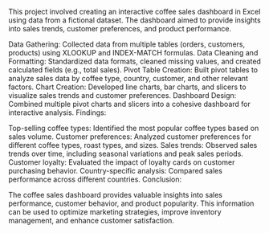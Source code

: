 This project involved creating an interactive coffee sales dashboard in Excel using data from a fictional dataset.
The dashboard aimed to provide insights into sales trends, customer preferences, and product performance.



Data Gathering: Collected data from multiple tables (orders, customers, products) using XLOOKUP and INDEX-MATCH formulas.
Data Cleaning and Formatting: Standardized data formats, cleaned missing values, and created calculated fields (e.g., total sales).
Pivot Table Creation: Built pivot tables to analyze sales data by coffee type, country, customer, and other relevant factors.
Chart Creation: Developed line charts, bar charts, and slicers to visualize sales trends and customer preferences.
Dashboard Design: Combined multiple pivot charts and slicers into a cohesive dashboard for interactive analysis.
Findings:

Top-selling coffee types: Identified the most popular coffee types based on sales volume.
Customer preferences: Analyzed customer preferences for different coffee types, roast types, and sizes.
Sales trends: Observed sales trends over time, including seasonal variations and peak sales periods.
Customer loyalty: Evaluated the impact of loyalty cards on customer purchasing behavior.
Country-specific analysis: Compared sales performance across different countries.
Conclusion:

The coffee sales dashboard provides valuable insights into sales performance, customer behavior, and product popularity.
This information can be used to optimize marketing strategies, improve inventory management, and enhance customer satisfaction.
